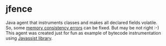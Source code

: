 # jfence

Java agent that instruments classes and makes all declared fields volatile.
So, some <a href="https://docs.oracle.com/javase/tutorial/essential/concurrency/memconsist.html">memory consistency errors</a> can be fixed. But may be not right :-)
This agent was created just for fun as example of bytecode instrumentation using <a href="http://jboss-javassist.github.io/javassist/">Javassist library</a>.
 

